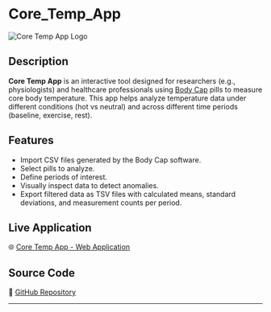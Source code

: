 # Core_Temp_App

![Core Temp App Logo](pill.png)

## Description

**Core Temp App** is an interactive tool designed for researchers (e.g., physiologists) and healthcare professionals using [Body Cap](https://www.bodycap-medical.com/e-celsius-performance-body-temperature-monitoring-telemetric-pill/) pills to measure core body temperature. This app helps analyze temperature data under different conditions (hot vs neutral) and across different time periods (baseline, exercise, rest).

## Features

- Import CSV files generated by the Body Cap software.
- Select pills to analyze.
- Define periods of interest.
- Visually inspect data to detect anomalies.
- Export filtered data as TSV files with calculated means, standard deviations, and measurement counts per period.

## Live Application

🌐 [Core Temp App - Web Application](https://luc-souilla.shinyapps.io/Body_Temp_App/)

## Source Code

📂 [GitHub Repository](https://github.com/Souilla-Luc/Core_Temp_App)

---

